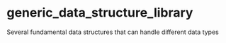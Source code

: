 # generic_data_structure_library
Several fundamental data structures that can handle different data types
